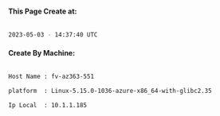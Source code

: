 
   
#### This Page Create at:

```bash

2023-05-03 - 14:37:40 UTC

```

#### Create By Machine:

```bash

Host Name : fv-az363-551

platform  : Linux-5.15.0-1036-azure-x86_64-with-glibc2.35

Ip Local  : 10.1.1.185

```

